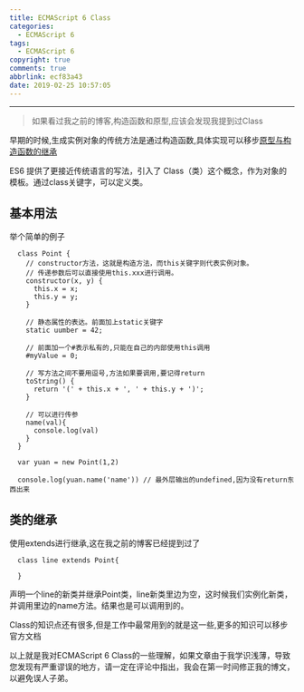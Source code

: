 ```yaml
---
title: ECMAScript 6 Class
categories:
  - ECMAScript 6
tags:
  - ECMAScript 6
copyright: true
comments: true
abbrlink: ecf83a43
date: 2019-02-25 10:57:05
---
```


<hr style='filter:progid:DXImageTransform.Microsoft.Glow(color=#FF0000,strength=10)' color='#FF0000' size='1' />

> 如果看过我之前的博客,构造函数和原型,应该会发现我提到过Class

<!--more-->

早期的时候,生成实例对象的传统方法是通过构造函数,具体实现可以移步[原型与构造函数的继承](https://www.chensheng.group/2016/09/15/03-%E6%9E%84%E9%80%A0%E5%87%BD%E6%95%B0%E4%B8%8E%E5%8E%9F%E5%9E%8B/)

ES6 提供了更接近传统语言的写法，引入了 Class（类）这个概念，作为对象的模板。通过class关键字，可以定义类。

## 基本用法

举个简单的例子

```
  class Point {
    // constructor方法，这就是构造方法，而this关键字则代表实例对象。
    // 传递参数后可以直接使用this.xxx进行调用。
    constructor(x, y) {
      this.x = x;
      this.y = y;
    }

    // 静态属性的表达。前面加上static关键字
    static uumber = 42;

    // 前面加一个#表示私有的,只能在自己的内部使用this调用
    #myValue = 0;

    // 写方法之间不要用逗号,方法如果要调用,要记得return
    toString() {
      return '(' + this.x + ', ' + this.y + ')';
    }

    // 可以进行传参
    name(val){
      console.log(val)
    }
  }

  var yuan = new Point(1,2)

  console.log(yuan.name('name')) // 最外层输出的undefined,因为没有return东西出来

```

## 类的继承

使用extends进行继承,这在我之前的博客已经提到过了

```
  class line extends Point{

  }
```

声明一个line的新类并继承Point类，line新类里边为空，这时候我们实例化新类，并调用里边的name方法。结果也是可以调用到的。


Class的知识点还有很多,但是工作中最常用到的就是这一些,更多的知识可以移步官方文档

以上就是我对ECMAScript 6 Class的一些理解，如果文章由于我学识浅薄，导致您发现有严重谬误的地方，请一定在评论中指出，我会在第一时间修正我的博文，以避免误人子弟。